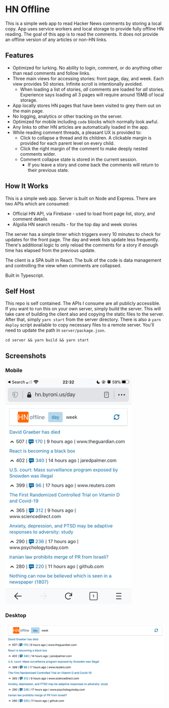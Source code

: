 # HN Offline

This is a simple web app to read Hacker News comments by storing a local copy. App uses service workers and local storage to provide fully offline HN reading. The goal of this app is to read the comments. It does not provide an offline version of any articles or non-HN links.

## Features

- Optimized for lurking. No ability to login, comment, or do anything other than read comments and follow links.
- Three main views for accessing stories: front page, day, and week. Each view provides 50 stories. Infinite scroll is intentionally avoided.
  - When loading a list of stories, _all_ comments are loaded for _all_ stories. Experience says loading all 3 pages will require around 15MB of local storage.
- App locally stores HN pages that have been visited to grey them out on the main page.
- No logging, analytics or other tracking on the server.
- Optimized for mobile including `code` blocks which normally look awful.
- Any links to other HN articles are automatically loaded in the app.
- While reading comment threads, a pleasant UX is provided to:
  - Click to collapse a thread and its children. A clickable margin is provided for each parent level on every child.
  - Click the right margin of the comment to make deeply nested comments wider.
  - Comment collapse state is stored in the current session.
    - If you leave a story and come back the comments will return to their previous state.

## How It Works

This is a simple web app. Server is built on Node and Express. There are two APIs which are consumed:

- Official HN API, via Firebase - used to load front page list, story, and comment details
- Algolia HN search results - for the top day and week stories

The server has a simple timer which triggers every 10 minutes to check for updates for the front page. The day and week lists update less frequently. There's additional logic to only reload the comments for a story if enough time has elapsed from the previous update.

The client is a SPA built in React. The bulk of the code is data management and controlling the view when comments are collapsed.

Built in Typescript.

## Self Host

This repo is self contained. The APIs I consume are all publicly accessible. If you want to run this on your own server, simply build the server. This will take care of building the client also and copying the static files to the server. After that, simply `yarn start` from the server directory. There is also a `yarn deploy` script available to copy necessary files to a remote server. You'll need to update the path in `server/package.json`.

```
cd server && yarn build && yarn start
```

## Screenshots

### Mobile

![Mobile screenshot](docs/mobile.png)

### Desktop

![Desktop screenshot](docs/desktop.png)

